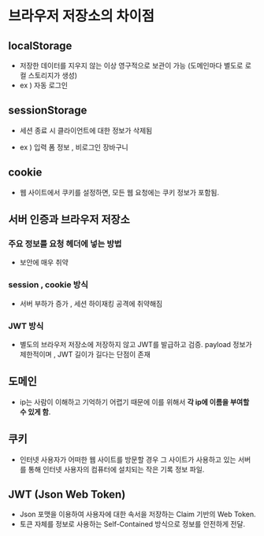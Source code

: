 # 브라우저 저장소의 차이점

## localStorage

- 저장한 데이터를 지우지 않는 이상 영구적으로 보관이 가능 (도메인마다 별도로 로컬 스토리지가 생성)
- ex ) 자동 로그인 

## sessionStorage

- 세션 종료 시 클라이언트에 대한 정보가 삭제됨

- ex ) 입력 폼 정보 , 비로그인 장바구니

## cookie 

- 웹 사이트에서 쿠키를 설정하면, 모든 웹 요청에는 쿠키 정보가 포함됨.

## 서버 인증과 브라우저 저장소

### 주요 정보를 요청 헤더에 넣는 방법
- 보안에 매우 취약

### session , cookie 방식
- 서버 부하가 증가 , 세션 하이재킹 공격에 취약해짐

### JWT 방식
- 별도의 브라우저 저장소에 저장하지 않고 JWT를 발급하고 검증. payload 정보가 제한적이며 , JWT 길이가 길다는 단점이 존재


## 도메인
- ip는 사람이 이해하고 기억하기 어렵기 때문에 이를 위해서 **각 ip에 이름을 부여할 수 있게 함**.

## 쿠키
- 인터넷 사용자가 어떠한 웹 사이트를 방문할 경우 그 사이트가 사용하고 있는 서버를 통해 인터넷 사용자의 컴퓨터에 설치되는 작은 기록 정보 파일.

## JWT (Json Web Token) 
- Json 포맷을 이용하여 사용자에 대한 속서을 저장하는 Claim 기반의 Web Token.
- 토큰 자체를 정보로 사용하는 Self-Contained 방식으로 정보를 안전하게 전달.